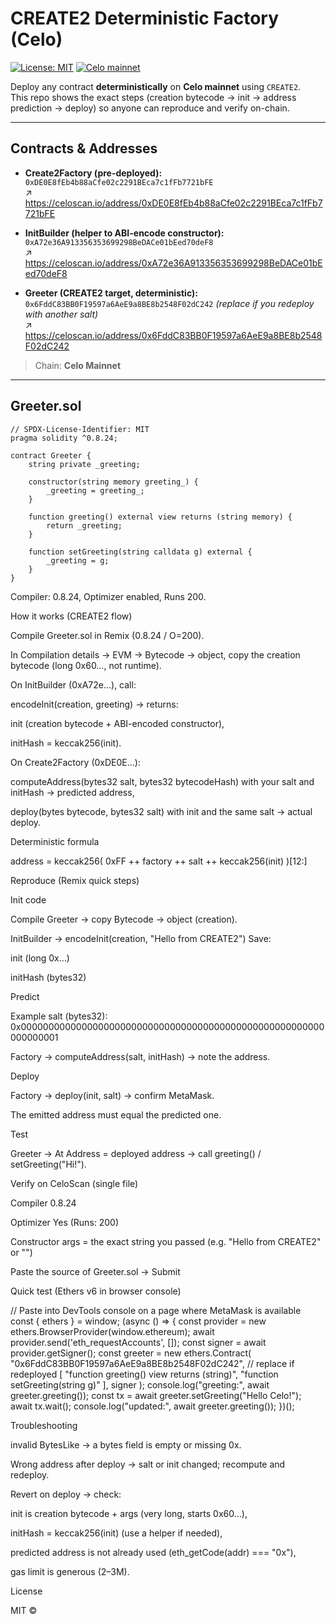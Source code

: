 # CREATE2 Deterministic Factory (Celo)

[![License: MIT](https://img.shields.io/badge/License-MIT-green.svg)](LICENSE)
[![Celo mainnet](https://img.shields.io/badge/Celo-deployed-gold)](https://celoscan.io/address/0x6FddC83BB0F19597a6AeE9a8BE8b2548F02dC242)

Deploy any contract **deterministically** on **Celo mainnet** using `CREATE2`.  
This repo shows the exact steps (creation bytecode → init → address prediction → deploy) so anyone can reproduce and verify on-chain.

---

## Contracts & Addresses

- **Create2Factory (pre-deployed):**  
  `0xDE0E8fEb4b88aCfe02c2291BEca7c1fFb7721bFE`  
  ↗︎ https://celoscan.io/address/0xDE0E8fEb4b88aCfe02c2291BEca7c1fFb7721bFE

- **InitBuilder (helper to ABI-encode constructor):**  
  `0xA72e36A913356353699298BeDACe01bEed70deF8`  
  ↗︎ https://celoscan.io/address/0xA72e36A913356353699298BeDACe01bEed70deF8

- **Greeter (CREATE2 target, deterministic):**  
  `0x6FddC83BB0F19597a6AeE9a8BE8b2548F02dC242` *(replace if you redeploy with another salt)*  
  ↗︎ https://celoscan.io/address/0x6FddC83BB0F19597a6AeE9a8BE8b2548F02dC242

> Chain: **Celo Mainnet**

---

## Greeter.sol

```solidity
// SPDX-License-Identifier: MIT
pragma solidity ^0.8.24;

contract Greeter {
    string private _greeting;

    constructor(string memory greeting_) {
        _greeting = greeting_;
    }

    function greeting() external view returns (string memory) {
        return _greeting;
    }

    function setGreeting(string calldata g) external {
        _greeting = g;
    }
}
````

Compiler: 0.8.24, Optimizer enabled, Runs 200.

How it works (CREATE2 flow)

Compile Greeter.sol in Remix (0.8.24 / O=200).

In Compilation details → EVM → Bytecode → object, copy the creation bytecode (long 0x60…, not runtime).

On InitBuilder (0xA72e…), call:

encodeInit(creation, greeting) → returns:

init (creation bytecode + ABI-encoded constructor),

initHash = keccak256(init).

On Create2Factory (0xDE0E…):

computeAddress(bytes32 salt, bytes32 bytecodeHash) with your salt and initHash → predicted address,

deploy(bytes bytecode, bytes32 salt) with init and the same salt → actual deploy.

Deterministic formula

address = keccak256( 0xFF ++ factory ++ salt ++ keccak256(init) )[12:]

Reproduce (Remix quick steps)

Init code

Compile Greeter → copy Bytecode → object (creation).

InitBuilder → encodeInit(creation, "Hello from CREATE2")
Save:

init (long 0x…)

initHash (bytes32)

Predict

Example salt (bytes32):
0x0000000000000000000000000000000000000000000000000000000000000001

Factory → computeAddress(salt, initHash) → note the address.

Deploy

Factory → deploy(init, salt) → confirm MetaMask.

The emitted address must equal the predicted one.

Test

Greeter → At Address = deployed address → call greeting() / setGreeting("Hi!").

Verify on CeloScan (single file)

Compiler 0.8.24

Optimizer Yes (Runs: 200)

Constructor args = the exact string you passed (e.g. "Hello from CREATE2" or "")

Paste the source of Greeter.sol → Submit

Quick test (Ethers v6 in browser console)

// Paste into DevTools console on a page where MetaMask is available
const { ethers } = window;
(async () => {
  const provider = new ethers.BrowserProvider(window.ethereum);
  await provider.send('eth_requestAccounts', []);
  const signer = await provider.getSigner();
  const greeter = new ethers.Contract(
    "0x6FddC83BB0F19597a6AeE9a8BE8b2548F02dC242", // replace if redeployed
    [
      "function greeting() view returns (string)",
      "function setGreeting(string g)"
    ],
    signer
  );
  console.log("greeting:", await greeter.greeting());
  const tx = await greeter.setGreeting("Hello Celo!");
  await tx.wait();
  console.log("updated:", await greeter.greeting());
})();

Troubleshooting

invalid BytesLike → a bytes field is empty or missing 0x.

Wrong address after deploy → salt or init changed; recompute and redeploy.

Revert on deploy → check:

init is creation bytecode + args (very long, starts 0x60…),

initHash = keccak256(init) (use a helper if needed),

predicted address is not already used (eth_getCode(addr) === "0x"),

gas limit is generous (2–3M).

License

MIT ©

